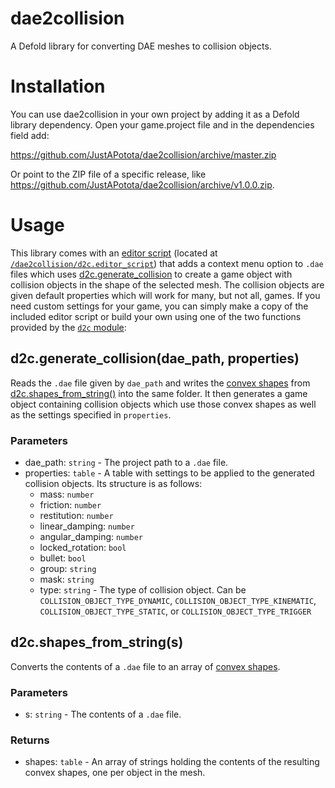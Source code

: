 # dae2collision
A Defold library for converting DAE meshes to collision objects.

# Installation
You can use dae2collision in your own project by adding it as a Defold library dependency. Open your game.project file and in the dependencies field add:

https://github.com/JustAPotota/dae2collision/archive/master.zip

Or point to the ZIP file of a specific release, like https://github.com/JustAPotota/dae2collision/archive/v1.0.0.zip.

# Usage
This library comes with an [editor script](https://defold.com/manuals/editor-scripts/) (located at [`/dae2collision/d2c.editor_script`](dae2collision/d2c.editor_script)) that adds a context menu option to `.dae` files which uses [d2c.generate_collision](#d2cgenerate_collisiondae_path-properties) to create a game object with collision objects in the shape of the selected mesh. The collision objects are given default properties which will work for many, but not all, games. If you need custom settings for your game, you can simply make a copy of the included editor script or build your own using one of the two functions provided by the [`d2c` module](dae2collision/d2c.lua):

## d2c.generate_collision(dae_path, properties)
Reads the `.dae` file given by `dae_path` and writes the [convex shapes](https://defold.com/manuals/physics-shapes/#convex-hull-shape) from [d2c.shapes_from_string()](#d2cshapes_from_strings) into the same folder. It then generates a game object containing collision objects which use those convex shapes as well as the settings specified in `properties`.

### Parameters
- dae_path: `string` - The project path to a `.dae` file.
- properties: `table` - A table with settings to be applied to the generated collision objects. Its structure is as follows:
  - mass: `number`
  - friction: `number`
  - restitution: `number`
  - linear_damping: `number`
  - angular_damping: `number`
  - locked_rotation: `bool`
  - bullet: `bool`
  - group: `string`
  - mask: `string`
  - type: `string` - The type of collision object. Can be `COLLISION_OBJECT_TYPE_DYNAMIC`, `COLLISION_OBJECT_TYPE_KINEMATIC`, `COLLISION_OBJECT_TYPE_STATIC`, or `COLLISION_OBJECT_TYPE_TRIGGER`


## d2c.shapes_from_string(s)
Converts the contents of a `.dae` file to an array of [convex shapes](https://defold.com/manuals/physics-shapes/#convex-hull-shape).

### Parameters
- s: `string` - The contents of a `.dae` file.

### Returns
- shapes: `table` - An array of strings holding the contents of the resulting convex shapes, one per object in the mesh.
